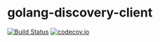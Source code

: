 # golang-discovery-client

[![Build Status](https://travis-ci.org/Comcast/golang-discovery-client.svg?branch=master)](https://travis-ci.org/Comcast/golang-discovery-client) [![codecov.io](http://codecov.io/github/Comcast/golang-discovery-client/coverage.svg?branch=master)](http://codecov.io/github/Comcast/golang-discovery-client?branch=master)